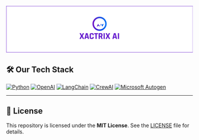 <p align="center">
  <img src="https://github.com/Xactrix-AI/.github/blob/main/profile/assets/Banner.png" alt="Xactrix AI Banner">
</p>

<!-- # 🚀 Xactrix AI – Pioneering the Future of AI Agents

At **Xactrix AI**, we are redefining the landscape of **AI automation** by building **multi-agent AI systems** that empower businesses. Our focus is on **Agentic AI**, leveraging the latest frameworks such as **CrewAI, LangGraph, OpenAI Agents SDK, and Microsoft Autogen** to create intelligent, adaptive, and scalable AI solutions.

---

## 🔥 Why Xactrix AI?
✅ **AI-Powered Business Automation** – Streamlining operations with intelligent AI Agents  
✅ **Trend-Driven Innovation** – Evolving with cutting-edge AI advancements  
✅ **Custom AI Solutions (Coming Soon)** – Tailored AI systems for businesses  
✅ **Future-Proof AI Development** – Adapting to the latest industry trends  

--- -->

## 🛠️ Our Tech Stack
[![Python](https://img.shields.io/badge/-Python-3776AB?style=flat&logo=python&logoColor=white)]()
[![OpenAI](https://img.shields.io/badge/-OpenAI-412991?style=flat&logo=openai&logoColor=white)]()
[![LangChain](https://img.shields.io/badge/-LangGraph-FFD43B?style=flat)]()
[![CrewAI](https://img.shields.io/badge/-CrewAI-FF6F00?style=flat)]()
[![Microsoft Autogen](https://img.shields.io/badge/-Microsoft_Autogen-0078D4?style=flat&logo=microsoft)]()

<!-- ---

## 🌍 Connect With Us
🔗 **Website**: [xactrixai.com](https://www.xactrixai.com/)  
🔗 **LinkedIn**: [linkedin.com/in/xactrixai](https://www.linkedin.com/in/xactrixai/)   -->

---

## 📜 License
This repository is licensed under the **MIT License**. See the [LICENSE](LICENSE) file for details.  
